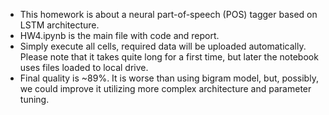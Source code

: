 - This homework is about a neural part-of-speech (POS) tagger based on LSTM architecture.
- HW4.ipynb is the main file with code and report.
- Simply execute all cells, required data will be uploaded automatically. Please note that it takes quite long for a first time, but later the notebook uses files loaded to local drive.
- Final quality is ~89%. It is worse than using bigram model, but, possibly, we could improve it utilizing more complex architecture and parameter tuning.
